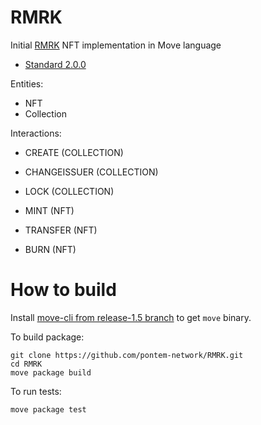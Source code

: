 # RMRK

Initial [RMRK](https://www.rmrk.app/) NFT implementation in Move language

* [Standard 2.0.0](https://github.com/rmrk-team/rmrk-spec/tree/master/standards/rmrk2.0.0)

Entities:

* NFT
* Collection

Interactions:

* CREATE (COLLECTION)
* CHANGEISSUER (COLLECTION)
* LOCK (COLLECTION)

* MINT (NFT)
* TRANSFER (NFT)
* BURN (NFT)

# How to build

Install
[move-cli from release-1.5 branch](https://github.com/diem/diem/tree/release-1.5/language/tools/move-cli)
to get `move` binary.

To build package:

```shell
git clone https://github.com/pontem-network/RMRK.git
cd RMRK
move package build
```

To run tests:

```shell
move package test
```
